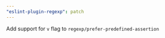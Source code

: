 ```yaml
---
"eslint-plugin-regexp": patch
---
```


Add support for `v` flag to `regexp/prefer-predefined-assertion`
